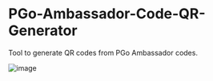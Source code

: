 # PGo-Ambassador-Code-QR-Generator
Tool to generate QR codes from PGo Ambassador codes.

![image](https://github.com/fortepc/PGo-Ambassador-Code-QR-Generator/assets/26149601/64af9a15-a696-423a-a55f-07fe7192996e)
